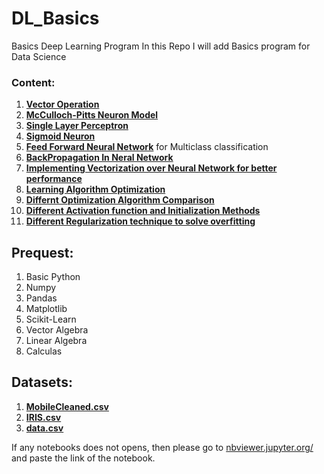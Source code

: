 # DL_Basics
Basics Deep Learning Program 
In this Repo I will add Basics program for Data Science

### Content:
  1. [**Vector Operation**](https://github.com/somnath119/DL_Basics/blob/master/VectorOperation.ipynb)
  2. [**McCulloch-Pitts Neuron Model**](https://github.com/somnath119/DL_Basics/blob/master/MP_Neuron.ipynb)
  3. [**Single Layer Perceptron**](https://github.com/somnath119/DL_Basics/blob/master/Perceptron.ipynb)
  4. [**Sigmoid Neuron**](https://github.com/somnath119/DL_Basics/blob/master/Sigmoid_neuron.ipynb)
  5. [**Feed Forward Neural Network**](https://github.com/somnath119/DL_Basics/blob/master/FeedForwardNeuralNetwork.ipynb)
     for Multiclass classification
  6. [**BackPropagation In Neral Network**](https://github.com/somnath119/DL_Basics/blob/master/Backpropagation.ipynb)
  7. [**Implementing Vectorization over Neural Network for better performance**](https://github.com/somnath119/DL_Basics/blob/master/vectorised_feedforward.ipynb)
  8. [**Learning Algorithm Optimization**](https://github.com/somnath119/DL_Basics/blob/master/Optimization.ipynb)
  9. [**Differnt Optimization Algorithm Comparison**](https://github.com/somnath119/DL_Basics/blob/master/vectorised_feedforward.ipynb)
  10. [**Different Activation function and Initialization Methods**](https://github.com/somnath119/DL_Basics/blob/master/Activation_&_initialization.ipynb)
  11. [**Different Regularization technique to solve overfitting**](https://github.com/somnath119/DL_Basics/blob/master/Overfitting_and_Regularisation.ipynb)





## Prequest:
  1. Basic Python
  2. Numpy
  3. Pandas
  4. Matplotlib
  5. Scikit-Learn
  5. Vector Algebra
  6. Linear Algebra
  7. Calculas
 ## Datasets:
  1. [**MobileCleaned.csv**](https://github.com/somnath119/DL_Basics/blob/master/Datasets/mobile_cleaned.csv)
  2. [**IRIS.csv**](https://github.com/somnath119/DL_Basics/blob/master/Datasets/IRIS.csv)
  3. [**data.csv**](https://github.com/somnath119/DL_Basics/blob/master/Datasets/data.csv)
  
  
  
  
  If any notebooks does not opens, then please go to [nbviewer.jupyter.org/](https://nbviewer.jupyter.org/) and paste the link of the notebook.
  
